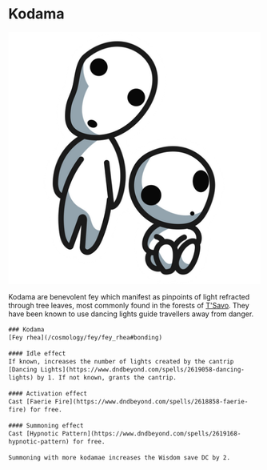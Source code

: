 # Kodama

![Kodama](kodama.png)

Kodama are benevolent fey which manifest as pinpoints of light refracted through tree leaves, most commonly found in the forests of [T'Savo](/places/tsavo). They have been known to use dancing lights guide travellers away from danger.

```statblock:5e
### Kodama
[Fey rhea](/cosmology/fey/fey_rhea#bonding)

#### Idle effect
If known, increases the number of lights created by the cantrip [Dancing Lights](https://www.dndbeyond.com/spells/2619058-dancing-lights) by 1. If not known, grants the cantrip.

#### Activation effect
Cast [Faerie Fire](https://www.dndbeyond.com/spells/2618858-faerie-fire) for free.

#### Summoning effect
Cast [Hypnotic Pattern](https://www.dndbeyond.com/spells/2619168-hypnotic-pattern) for free.

Summoning with more kodamae increases the Wisdom save DC by 2.
```